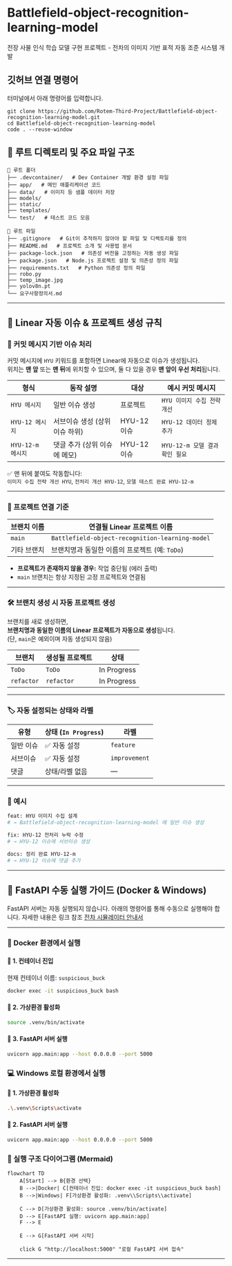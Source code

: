 # Battlefield-object-recognition-learning-model
전장 사물 인식 학습 모델 구현 프로젝트 - 전차의 이미지 기반 표적 자동 조준 시스템 개발

## 깃허브 연결 명령어
터미널에서 아래 명령어를 입력합니다.
<pre><code>git clone https://github.com/Rotem-Third-Project/Battlefield-object-recognition-learning-model.git
cd Battlefield-object-recognition-learning-model
code . --reuse-window
</code></pre>

## 📂 루트 디렉토리 및 주요 파일 구조
<!-- STRUCTURE-START -->
```
📁 루트 폴더
├── .devcontainer/   # Dev Container 개발 환경 설정 파일
├── app/   # 메인 애플리케이션 코드
├── data/   # 이미지 등 샘플 데이터 저장
├── models/ 
├── static/ 
├── templates/ 
└── test/   # 테스트 코드 모음

📄 루트 파일
├── .gitignore   # Git이 추적하지 않아야 할 파일 및 디렉토리를 정의
├── README.md   # 프로젝트 소개 및 사용법 문서
├── package-lock.json   # 의존성 버전을 고정하는 자동 생성 파일
├── package.json   # Node.js 프로젝트 설정 및 의존성 정의 파일
├── requirements.txt   # Python 의존성 정의 파일
├── robo.py 
├── temp_image.jpg 
├── yolov8n.pt 
└── 요구사항정의서.md 
```
<!-- STRUCTURE-END -->

---

## 🧠 Linear 자동 이슈 & 프로젝트 생성 규칙
<!-- ISSUE-AUTO-GUIDE-START -->

### 📌 커밋 메시지 기반 이슈 처리

커밋 메시지에 `HYU` 키워드를 포함하면 Linear에 자동으로 이슈가 생성됩니다.  
위치는 **맨 앞** 또는 **맨 뒤**에 위치할 수 있으며, 둘 다 있을 경우 **맨 앞이 우선 처리**됩니다.

| 형식              | 동작 설명                        | 대상            | 예시 커밋 메시지                |
|------------------|----------------------------------|------------------|---------------------------------|
| `HYU 메시지`     | 일반 이슈 생성                   | 프로젝트         | `HYU 이미지 수집 전략 개선`     |
| `HYU-12 메시지`  | 서브이슈 생성 (상위 이슈 하위)   | HYU-12 이슈      | `HYU-12 데이터 정제 추가`       |
| `HYU-12-m 메시지`| 댓글 추가 (상위 이슈에 메모)     | HYU-12 이슈      | `HYU-12-m 모델 결과 확인 필요`  |

✅ 맨 뒤에 붙여도 작동합니다:  
`이미지 수집 전략 개선 HYU`, `전처리 개선 HYU-12`, `모델 테스트 완료 HYU-12-m`

---

### 🧱 프로젝트 연결 기준

| 브랜치 이름 | 연결될 Linear 프로젝트 이름                     |
|-------------|---------------------------------------------------|
| `main`      | `Battlefield-object-recognition-learning-model` |
| 기타 브랜치 | 브랜치명과 동일한 이름의 프로젝트 (예: `ToDo`) |

- **프로젝트가 존재하지 않을 경우:** 작업 중단됨 (에러 출력)
- `main` 브랜치는 항상 지정된 고정 프로젝트와 연결됨

---

### 🛠 브랜치 생성 시 자동 프로젝트 생성

브랜치를 새로 생성하면,  
**브랜치명과 동일한 이름의 Linear 프로젝트가 자동으로 생성**됩니다.  
(단, `main`은 예외이며 자동 생성되지 않음)

| 브랜치 | 생성될 프로젝트 | 상태       |
|--------|------------------|------------|
| `ToDo` | `ToDo`           | In Progress |
| `refactor` | `refactor`     | In Progress |

---

### 🏷️ 자동 설정되는 상태와 라벨

| 유형         | 상태 (`In Progress`) | 라벨         |
|--------------|----------------------|--------------|
| 일반 이슈    | ✅ 자동 설정          | `feature`    |
| 서브이슈     | ✅ 자동 설정          | `improvement`|
| 댓글         | 상태/라벨 없음        | —            |

---

### 💬 예시

```bash
feat: HYU 이미지 수집 설계
# → Battlefield-object-recognition-learning-model 에 일반 이슈 생성

fix: HYU-12 전처리 누락 수정
# → HYU-12 이슈에 서브이슈 생성

docs: 정리 완료 HYU-12-m
# → HYU-12 이슈에 댓글 추가
```
<!-- ISSUE-AUTO-GUIDE-END -->

---

## 🚀 FastAPI 수동 실행 가이드 (Docker & Windows)

FastAPI 서버는 자동 실행되지 않습니다. 아래의 명령어를 통해 수동으로 실행해야 합니다.
자세한 내용은 링크 참조 [전차 시뮬레이터 안내서](https://bangbaedong-vallet-co-ltd.gitbook.io/tank-challenge)

---

### 🐳 Docker 환경에서 실행

#### 📌 1. 컨테이너 진입

현재 컨테이너 이름: `suspicious_buck`

```bash
docker exec -it suspicious_buck bash
```
#### 📌 2. 가상환경 활성화

```bash
source .venv/bin/activate
```

#### 📌 3. FastAPI 서버 실행

```bash
uvicorn app.main:app --host 0.0.0.0 --port 5000
```
### 💻 Windows 로컬 환경에서 실행

#### 📌 1. 가상환경 활성화

```bash
.\.venv\Scripts\activate
```

#### 📌 2. FastAPI 서버 실행

```bash
uvicorn app.main:app --host 0.0.0.0 --port 5000
```

### 🧠 실행 구조 다이어그램 (Mermaid)
```mermaid
flowchart TD
    A[Start] --> B{환경 선택}
    B -->|Docker| C[컨테이너 진입: docker exec -it suspicious_buck bash]
    B -->|Windows| F[가상환경 활성화: .venv\\Scripts\\activate]

    C --> D[가상환경 활성화: source .venv/bin/activate]
    D --> E[FastAPI 실행: uvicorn app.main:app]
    F --> E

    E --> G[FastAPI 서버 시작]

    click G "http://localhost:5000" "로컬 FastAPI 서버 접속"
```

---
